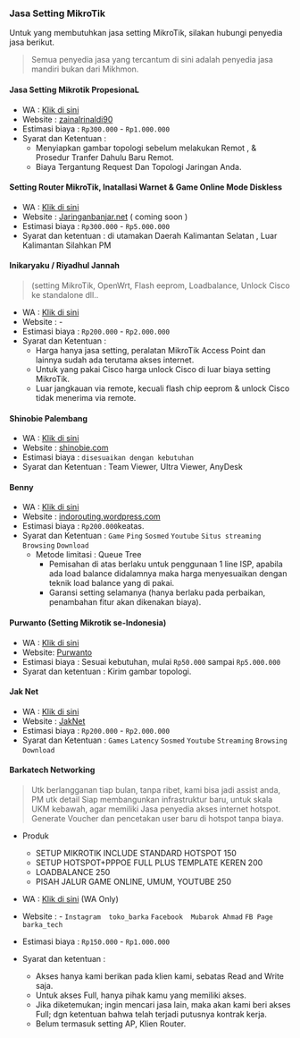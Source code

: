 ### Jasa Setting MikroTik
Untuk yang membutuhkan jasa setting MikroTik, silakan hubungi penyedia jasa berikut.
>Semua penyedia jasa yang tercantum di sini adalah penyedia jasa mandiri bukan dari Mikhmon.

#### Jasa Setting Mikrotik PropesionaL
- WA : [Klik di sini](bit.ly/2MkCETR)
- Website : [zainalrinaldi90](https://www.facebook.com/zainalrinaldi90)
- Estimasi biaya : `Rp300.000` - `Rp1.000.000`
- Syarat dan Ketentuan : 
  - Menyiapkan gambar topologi sebelum melakukan Remot , & Prosedur Tranfer Dahulu Baru Remot.
  - Biaya Tergantung Request Dan Topologi Jaringan Anda.

#### Setting Router MikroTik, Inatallasi Warnet & Game Online Mode Diskless
- WA : [Klik di sini](https://wa.me/62811511848)
- Website : [Jaringanbanjar.net](http://jaringanbanjar.net) ( coming soon )
- Estimasi biaya : `Rp300.000` - `Rp5.000.000`
- Syarat dan ketentuan : di utamakan Daerah Kalimantan Selatan , Luar Kalimantan Silahkan PM

#### Inikaryaku / Riyadhul Jannah 
>(setting MikroTik, OpenWrt, Flash eeprom, Loadbalance, Unlock Cisco ke standalone dll..
- WA : [Klik di sini](https://wa.me/6282126666957)
- Website : -
- Estimasi biaya : `Rp200.000` - `Rp2.000.000`
- Syarat dan Ketentuan :
  - Harga hanya jasa setting, peralatan MikroTik Access Point dan lainnya sudah ada terutama akses internet.
  - Untuk yang pakai Cisco harga unlock Cisco di luar biaya setting MikroTik.
  - Luar jangkauan via remote, kecuali flash chip eeprom & unlock Cisco tidak menerima via remote.
  
#### Shinobie Palembang
- WA : [Klik di sini](https://wa.me/6281272176746)
- Website : [shinobie.com](http://shinobie.com)
- Estimasi biaya : `disesuaikan dengan kebutuhan`
- Syarat dan Ketentuan : Team Viewer, Ultra Viewer, AnyDesk

<div>
	<script async src="//pagead2.googlesyndication.com/pagead/js/adsbygoogle.js"></script>
	<!-- ads3 -->
	<ins class="adsbygoogle" style="display:block" data-ad-client="ca-pub-1716315177239884" data-ad-slot="4095402072"
	 data-ad-format="auto" data-full-width-responsive="true"></ins>
	<script>
		(adsbygoogle = window.adsbygoogle || []).push({});
	</script>
</div>

#### Benny
- WA : [Klik di sini](https://wa.me/6282175936659)
- Website : [indorouting.wordpress.com](https://indorouting.wordpress.com)
- Estimasi biaya : `Rp200.000`keatas.
- Syarat dan Ketentuan : 
  `Game` `Ping` `Sosmed` `Youtube` `Situs streaming` `Browsing` `Download`
  - Metode limitasi : Queue Tree
    - Pemisahan di atas berlaku untuk penggunaan 1 line ISP, apabila ada load balance didalamnya maka harga menyesuaikan dengan teknik load balance yang di pakai.
    - Garansi setting selamanya (hanya berlaku pada perbaikan, penambahan fitur akan dikenakan biaya).
    
#### Purwanto (Setting Mikrotik se-Indonesia)
- WA : [Klik di sini](https://wa.me/6282233483221)
- Website: [Purwanto](https://fb.com/botdrex)
- Estimasi biaya : Sesuai kebutuhan, mulai `Rp50.000` sampai `Rp5.000.000`
- Syarat dan ketentuan : Kirim gambar topologi.    

#### Jak Net
- WA : [Klik di sini](https://wa.me/6283129199615)
- Website : [JakNet](https://www.facebook.com/Jaknet22)
- Estimasi biaya : `Rp200.000` - `Rp2.000.000`
- Syarat dan Ketentuan : `Games` `Latency` `Sosmed` `Youtube` `Streaming` `Browsing` `Download`

#### Barkatech Networking
>Utk berlangganan tiap bulan, tanpa ribet, kami bisa jadi assist anda, PM utk detail
Siap membangunkan infrastruktur baru, untuk skala UKM kebawah, agar memiliki Jasa penyedia akses internet hotspot.
Generate Voucher dan pencetakan user baru di hotspot tanpa biaya.
- Produk
  - SETUP MIKROTIK INCLUDE STANDARD HOTSPOT 150
  - SETUP HOTSPOT+PPPOE FULL PLUS TEMPLATE KEREN 200
  - LOADBALANCE 250
  - PISAH JALUR GAME ONLINE, UMUM, YOUTUBE 250

- WA : [Klik di sini](https://wa.me/6282271100232) (WA Only)
- Website : - `Instagram  toko_barka` `Facebook  Mubarok Ahmad` `FB Page  barka_tech`
- Estimasi biaya : `Rp150.000` - `Rp1.000.000`
- Syarat dan ketentuan : 
  - Akses hanya kami berikan pada klien kami, sebatas Read and Write saja.
  - Untuk akses Full, hanya pihak kamu yang memiliki akses.
  - Jika diketemukan; ingin mencari jasa lain, maka akan kami beri akses Full; dgn ketentuan bahwa telah terjadi putusnya kontrak kerja.
  - Belum termasuk setting AP, Klien Router.

